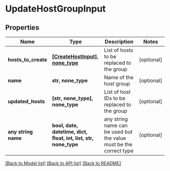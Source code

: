 # UpdateHostGroupInput


## Properties
Name | Type | Description | Notes
------------ | ------------- | ------------- | -------------
**hosts_to_create** | [**[CreateHostInput], none_type**](CreateHostInput.md) | List of hosts to be replaced to the group | [optional] 
**name** | **str, none_type** | Name of the host group | [optional] 
**updated_hosts** | **[str, none_type], none_type** | List of host IDs to be replaced to the group | [optional] 
**any string name** | **bool, date, datetime, dict, float, int, list, str, none_type** | any string name can be used but the value must be the correct type | [optional]

[[Back to Model list]](../README.md#documentation-for-models) [[Back to API list]](../README.md#documentation-for-api-endpoints) [[Back to README]](../README.md)


